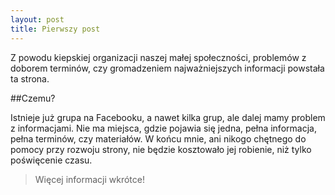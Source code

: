 ```yaml
---
layout: post
title: Pierwszy post
---
```


Z powodu kiepskiej organizacji naszej małej społeczności, problemów z doborem terminów, czy gromadzeniem najważniejszych informacji powstała ta strona.

##Czemu?

Istnieje już grupa na Facebooku, a nawet kilka grup, ale dalej mamy problem z informacjami. Nie ma miejsca, gdzie pojawia się jedna, pełna informacja, pełna terminów, czy materiałów. W końcu mnie, ani nikogo chętnego do pomocy przy rozwoju strony, nie będzie kosztowało jej robienie, niż tylko poświęcenie czasu.

> Więcej informacji wkrótce!